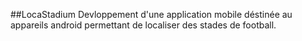 ##LocaStadium
Devloppement d'une application mobile déstinée au appareils android permettant de localiser des stades de football.
